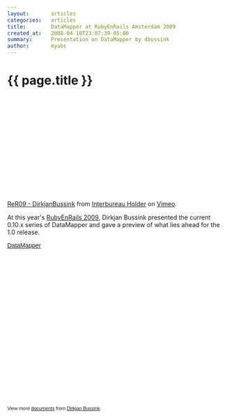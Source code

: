```yaml
---
layout:       articles
categories:   articles
title:        DataMapper at RubyEnRails Amsterdam 2009
created_at:   2008-04-10T23:07:39-05:00
summary:      Presentation on DataMapper by dbussink
author:       myabc
---
```


{{ page.title }}
================

<object width="400" height="225"><param name="allowfullscreen" value="true" /><param name="allowscriptaccess" value="always" /><param name="movie" value="http://vimeo.com/moogaloop.swf?clip_id=7643064&amp;server=vimeo.com&amp;show_title=1&amp;show_byline=1&amp;show_portrait=0&amp;color=&amp;fullscreen=1" /><embed src="http://vimeo.com/moogaloop.swf?clip_id=7643064&amp;server=vimeo.com&amp;show_title=1&amp;show_byline=1&amp;show_portrait=0&amp;color=&amp;fullscreen=1" type="application/x-shockwave-flash" allowfullscreen="true" allowscriptaccess="always" width="400" height="225"></embed></object>
<p><a href="http://vimeo.com/7643064">ReR09 - DirkjanBussink</a> from <a href="http://vimeo.com/user2623183">Interbureau Holder</a> on <a href="http://vimeo.com">Vimeo</a>.</p>

At this year's [RubyEnRails 2009](http://2009.rubyenrails.nl/), Dirkjan Bussink
presented the current 0.10.x series of DataMapper and gave a preview of what
lies ahead for the 1.0 release.

<div style="width:425px;text-align:left" id="__ss_2390430"><a style="font:14px Helvetica,Arial,Sans-serif;display:block;margin:12px 0 3px 0;text-decoration:underline;" href="http://www.slideshare.net/dbussink/datamapper-2390430" title="DataMapper">DataMapper</a><object style="margin:0px" width="425" height="355"><param name="movie" value="http://static.slidesharecdn.com/swf/ssplayer2.swf?doc=datamapper-091031084329-phpapp02&stripped_title=datamapper-2390430" /><param name="allowFullScreen" value="true"/><param name="allowScriptAccess" value="always"/><embed src="http://static.slidesharecdn.com/swf/ssplayer2.swf?doc=datamapper-091031084329-phpapp02&stripped_title=datamapper-2390430" type="application/x-shockwave-flash" allowscriptaccess="always" allowfullscreen="true" width="425" height="355"></embed></object><div style="font-size:11px;font-family:tahoma,arial;height:26px;padding-top:2px;">View more <a style="text-decoration:underline;" href="http://www.slideshare.net/">documents</a> from <a style="text-decoration:underline;" href="http://www.slideshare.net/dbussink">Dirkjan Bussink</a>.</div></div>
